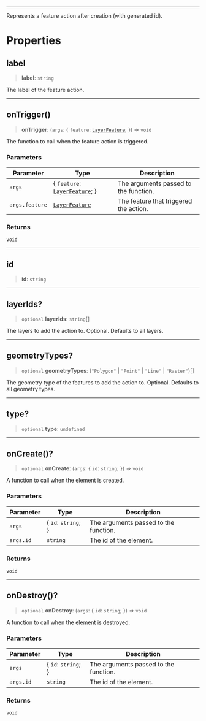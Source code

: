 ***

Represents a feature action after creation (with generated id).

# Properties

## label

> **label**: `string`

The label of the feature action.

***

## onTrigger()

> **onTrigger**: (`args`: \{ `feature`: [`LayerFeature`](../Layers/LayerFeature.md); }) => `void`

The function to call when the feature action is triggered.

### Parameters

| Parameter      | Type                                                         | Description                            |
| -------------- | ------------------------------------------------------------ | -------------------------------------- |
| `args`         | \{ `feature`: [`LayerFeature`](../Layers/LayerFeature.md); } | The arguments passed to the function.  |
| `args.feature` | [`LayerFeature`](../Layers/LayerFeature.md)                  | The feature that triggered the action. |

### Returns

`void`

***

## id

> **id**: `string`

***

## layerIds?

> `optional` **layerIds**: `string`\[]

The layers to add the action to. Optional. Defaults to all layers.

***

## geometryTypes?

> `optional` **geometryTypes**: (`"Polygon"` | `"Point"` | `"Line"` | `"Raster"`)\[]

The geometry type of the features to add the action to. Optional. Defaults to all geometry types.

***

## type?

> `optional` **type**: `undefined`

***

## onCreate()?

> `optional` **onCreate**: (`args`: \{ `id`: `string`; }) => `void`

A function to call when the element is created.

### Parameters

| Parameter | Type                 | Description                           |
| --------- | -------------------- | ------------------------------------- |
| `args`    | \{ `id`: `string`; } | The arguments passed to the function. |
| `args.id` | `string`             | The id of the element.                |

### Returns

`void`

***

## onDestroy()?

> `optional` **onDestroy**: (`args`: \{ `id`: `string`; }) => `void`

A function to call when the element is destroyed.

### Parameters

| Parameter | Type                 | Description                           |
| --------- | -------------------- | ------------------------------------- |
| `args`    | \{ `id`: `string`; } | The arguments passed to the function. |
| `args.id` | `string`             | The id of the element.                |

### Returns

`void`
